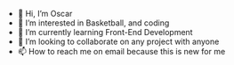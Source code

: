 - 👋 Hi, I’m Oscar
- 👀 I’m interested in Basketball, and coding
- 🌱 I’m currently learning Front-End Development
- 💞️ I’m looking to collaborate on any project with anyone
- 📫 How to reach me on email because this is new for me

<!---
Here is a ✨ special ✨ repository because its `README.md` (this file) appears on your GitHub profile.
You can click the Preview link to take a look at your changes.
--->
